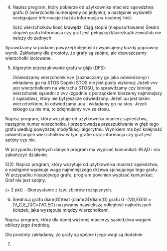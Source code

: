 4. Napisz program, który pobierze od użytkownika macierz sąsiedztwa grafu G (wierzchołki numerujemy od jedynki), a następnie
wyświetli następujące informacje (każda informacja w osobnej linii):

    Ilość wierzchołków
    Ilość krawędzi
    Ciąg stopni (nieposortowane)
    Średni stopień grafu
    Informacja czy graf jest pełny/cykl/ścieżka/drzewo/lub nie należy do żadnych

Sprawdzamy w podanej powyżej kolejności i wypisujemy każdy poprawny wynik. Zakładamy dla prostoty, że grafy są spójne, ale dopuszczamy wierzchołki izolowane.

5. Algorytm przeszukiwanie grafu w głąb (DFS):

    Odwiedzamy wierzchołek vvv (zaznaczamy go jako odwiedzony) i wkładamy go na STOS
    Dopóki STOS nie jest pusty wykonuj:
         Jeżeli vvv jest wierzchołkiem na wierzchu STOSU, to sprawdzamy czy istnieje wierzchołek sąsiedni z vvv (zgodnie z porządkiem bierzemy najmniejszy z sąsiadów), który nie był jeszcze odwiedzony.
        Jeżeli uu jest takim wierzchołkiem, to odwiedzamy uuu i wkładamy go na stos.
        Jeżeli takiego uu nie ma, to zdejmujemy vvv ze stosu.

Napisz program, który wczytuje od użytkownika macierz sąsiedztwa, następnie numer wierzchołka, i przeprowadza przeszukiwanie w głąb tego grafu według powyższej modyfikacji algorytmu. Wynikiem ma być kolejność odwiedzanych wierzchołków w tym grafie oraz informacja czy graf jest spójny czy nie.

W przypadku błędnych danych program ma wypisać komunikat: BŁĄD i ma zakończyć działanie.

5(2). Napisz program, który wczytuje od użytkownika macierz sąsiedztwa, a następnie wypisuje wagę najmniejszego drzewa spinającego tego grafu. W przypadku niespójnego grafu, program powinien wypisać komunikat: Graf nie jest spójny.

(+ 2 pkt) - Skorzystanie z tzw. zbiorów rozłącznych.

6. Średnicą grafu diam(G)\text {diam(G)}diam(G) grafu G=(VG,EG)G = (V_G,E_G)G=(VG​,EG​) nazywamy największą odległość najkrótszych ścieżek, jaka występuje między wierzchołkami.

Napisz program, który dla danej ważonej macierzy sąsiedztwa wagami obliczy jego średnicę.

Dla prostoty zakładamy, że grafy są spójne i jego wagi są dodatnie.

7.
